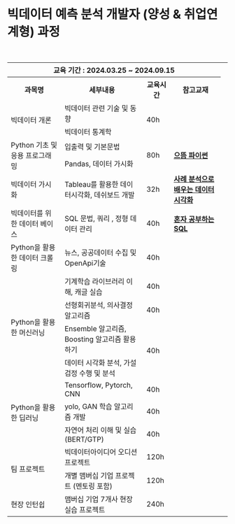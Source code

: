 # 빅데이터 예측 분석 개발자 (양성 & 취업연계형) 과정
 


<br/>

<div style="text-align:center; width:100%;">
  <table style="margin-left:auto; margin-right:auto; border-collapse:collapse;">
   <th colspan="4"> 교육 기간 : 2024.03.25 ~ 2024.09.15 </th>
   <tr>
      <th>과목명</th>
      <th>세부내용</th>
      <th>교육시간</th>
      <th>참고교재</th>
   </tr>
   <tr>
      <td rowspan="2">빅데이터 개론</td>
      <td> 빅데이터 관련 기술 및 동향</td>
      <td rowspan="2"> 40h</td>
      <td rowspan="2"> </td>
   </tr>
   <tr>
      <td> 빅데이터 통계학</td>
   </tr>
   <tr>
      <td rowspan="2">Python 기초 및 응용 프로그래밍</td>
      <td> 입출력 및 기본문법</td>
      <td rowspan="2"> 80h</td>
      <td rowspan="2"><a href="https://www.booksr.co.kr/product/9788970503691"><b>으뜸 파이썬</b></a></td>
   </tr>
   <tr>
      <td> Pandas, 데이터 가시화</td>
   </tr>
   <tr>
      <td>빅데이터 가시화</td>
      <td> Tableau를 활용한 데이터시각화, 데쉬보드 개발 </td>
      <td> 32h</td>
      <td><a href="https://www.hanbit.co.kr/store/books/look.php?p_code=B5825921855"><b>사례 분석으로 배우는 데이터 시각화</b></a></td>
   </tr>
   <tr>
      <td>빅데이터를 위한 데이터 베이스 </td>
      <td> SQL 문법, 쿼리 , 정형 데이터 관리</td>
      <td> 40h</td>
      <td><a href="https://www.hanbit.co.kr/store/books/look.php?p_code=B6846155853"><b>혼자 공부하는 SQL</b></a></td>
   </tr>
   <tr>
       <td> Python을 활용한 데이터 크롤링 </td>
       <td> 뉴스, 공공데이터 수집 및 OpenApi기술</td>
       <td> 40h</td>
       <td> </td>
   </tr>
   <tr>
       <td rowspan="4"> Python을 활용한 머신러닝 </td>
       <td> 기계학습 라이브러리 이해, 캐글 실습 </td>
       <td> 40h</td>
       <td rowspan="4"> </td>
   </tr>
   <tr>
      <td> 선형회귀분석, 의사결정 알고리즘 </td>
      <td> 40h</td>
   </tr>
   <tr>
      <td> Ensemble 알고리즘, Boosting 알고리즘 활용하기 </td>
      <td rowspan= "2"> 40h</td>
   </tr>
      <td> 데이터 시각화 분석, 가설검정 수행 및 분석</td>
      <td> </td>
   </tr>
   <tr>
      <td rowspan="3"> Python을 활용한 딥러닝 </td>
      <td> Tensorflow, Pytorch, CNN</td>
      <td> 40h</td>
      <td rowspan="3"> </td>
   </tr>
   <tr>
      <td> yolo, GAN 학습 알고리즘 개발</td>
      <td> 40h</td>
   </tr>
   <tr>
      <td> 자연어 처리 이해 및 실습 (BERT/GTP)</td>
      <td> 40h</td>
   </tr>
   <tr>
      <td rowspan="2"> 팀 프로젝트 </td>
      <td> 빅데이터아이디어 오디션 프로젝트</td>
      <td> 120h</td>
      <td rowspan="2"> </td>     
   </tr>
      <td> 개별 맴버십 기업 프로젝트 (멘토링 포함) </td>
      <td> 120h</td>
   <tr>
      <td> 현장 인턴쉽</td>
      <td> 맴버십 기업 7개사 현장 실습 프로젝트 </td>
      <td> 240h</td>
      <td> </td>
   </tr>
  </table>
</div>

<br/>


